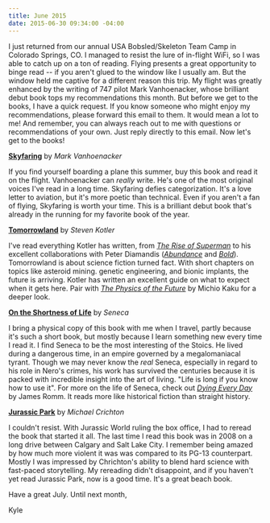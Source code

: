 ```yaml
---
title: June 2015
date: 2015-06-30 09:34:00 -04:00
---
```


I just returned from our annual USA Bobsled/Skeleton Team Camp in Colorado Springs, CO. I managed to resist the lure of in-flight WiFi, so I was able to catch up on a ton of reading. Flying presents a great opportunity to binge read -- if you aren't glued to the window like I usually am. But the window held me captive for a different reason this trip. My flight was greatly enhanced by the writing of 747 pilot Mark Vanhoenacker, whose brilliant debut book tops my recommendations this month. But before we get to the books, I have a quick request. If you know someone who might enjoy my recommendations, please forward this email to them. It would mean a lot to me! And remember, you can always reach out to me with questions or recommendations of your own. Just reply directly to this email. Now let's get to the books!

**[Skyfaring](http://amzn.to/1ejk4bT)** by *Mark Vanhoenacker*

If you find yourself boarding a plane this summer, buy this book and read it on the flight. Vanhoenacker can _really_ write. He's one of the most original voices I've read in a long time. Skyfaring defies categorization. It's a love letter to aviation, but it's more poetic than technical. Even if you aren't a fan of flying, Skyfaring is worth your time. This is a brilliant debut book that's already in the running for my favorite book of the year. 

**[Tomorrowland](http://amzn.to/1LUW6yR)** by *Steven Kotler*

I've read everything Kotler has written, from _[The Rise of Superman](http://amzn.to/1ejkPBE)_ to his excellent collaborations with Peter Diamandis (_[Abundance](http://amzn.to/1LUWAF9)_ and _[Bold](http://amzn.to/1LDi0so)_). Tomorrowland is about science fiction turned fact. With short chapters on topics like asteroid mining. genetic engineering, and bionic implants, the future is arriving. Kotler has written an excellent guide on what to expect when it gets here. Pair with _[The Physics of the Future](http://amzn.to/1GO9JfM)_ by Michio Kaku for a deeper look. 

**[On the Shortness of Life](http://amzn.to/1GOa9m9)** by *Seneca*

I bring a physical copy of this book with me when I travel, partly because it's such a short book, but mostly because I learn something new every time I read it. I find Seneca to be the most interesting of the Stoics. He lived during a dangerous time, in an empire governed by a megalomaniacal tyrant. Though we may never know the _real_ Seneca, especially in regard to his role in Nero's crimes, his work has survived the centuries because it is packed with incredible insight into the art of living. "Life is long if you know how to use it". For more on the life of Seneca, check out _[Dying Every Day](http://amzn.to/1ejlAL8)_ by James Romm. It reads more like historical fiction than straight history. 

**[Jurassic Park](http://amzn.to/1FRjpEz)** by *Michael Crichton* 

I couldn't resist. With Jurassic World ruling the box office, I had to reread the book that started it all. The last time I read this book was in 2008 on a long drive between Calgary and Salt Lake City. I remember being amazed by how much more violent it was was compared to its PG-13 counterpart. Mostly I was impressed by Chrichton's ability to blend hard science with fast-paced storytelling. My rereading didn't disappoint, and if you haven't yet read Jurassic Park, now is a good time. It's a great beach book.

Have a great July. Until next month,

Kyle
